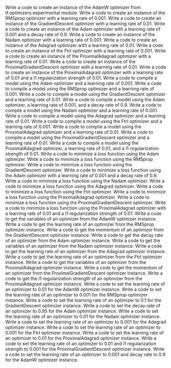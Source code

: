 Write a code to create an instance of the AdamW optimizer from tf.optimizers.experimental module.
Write a code to create an instance of the RMSprop optimizer with a learning rate of 0.001.
Write a code to create an instance of the GradientDescent optimizer with a learning rate of 0.01.
Write a code to create an instance of the Adam optimizer with a learning rate of 0.001 and a decay rate of 0.9.
Write a code to create an instance of the Nadam optimizer with a learning rate of 0.001.
Write a code to create an instance of the Adagrad optimizer with a learning rate of 0.01.
Write a code to create an instance of the Ftrl optimizer with a learning rate of 0.001.
Write a code to create an instance of the ProximalAdagrad optimizer with a learning rate of 0.01.
Write a code to create an instance of the ProximalGradientDescent optimizer with a learning rate of 0.01.
Write a code to create an instance of the ProximalAdagrad optimizer with a learning rate of 0.01 and a l1 regularization strength of 0.01.
Write a code to compile a model using the Adam optimizer and a learning rate of 0.001.
Write a code to compile a model using the RMSprop optimizer and a learning rate of 0.001.
Write a code to compile a model using the GradientDescent optimizer and a learning rate of 0.01.
Write a code to compile a model using the Adam optimizer, a learning rate of 0.001, and a decay rate of 0.9.
Write a code to compile a model using the Nadam optimizer and a learning rate of 0.001.
Write a code to compile a model using the Adagrad optimizer and a learning rate of 0.01.
Write a code to compile a model using the Ftrl optimizer and a learning rate of 0.001.
Write a code to compile a model using the ProximalAdagrad optimizer and a learning rate of 0.01.
Write a code to compile a model using the ProximalGradientDescent optimizer and a learning rate of 0.01.
Write a code to compile a model using the ProximalAdagrad optimizer, a learning rate of 0.01, and a l1 regularization strength of 0.01.
Write a code to minimize a loss function using the Adam optimizer.
Write a code to minimize a loss function using the RMSprop optimizer.
Write a code to minimize a loss function using the GradientDescent optimizer.
Write a code to minimize a loss function using the Adam optimizer with a learning rate of 0.001 and a decay rate of 0.9.
Write a code to minimize a loss function using the Nadam optimizer.
Write a code to minimize a loss function using the Adagrad optimizer.
Write a code to minimize a loss function using the Ftrl optimizer.
Write a code to minimize a loss function using the ProximalAdagrad optimizer.
Write a code to minimize a loss function using the ProximalGradientDescent optimizer.
Write a code to minimize a loss function using the ProximalAdagrad optimizer with a learning rate of 0.01 and a l1 regularization strength of 0.01.
Write a code to get the variables of an optimizer from the AdamW optimizer instance.
Write a code to get the learning rate of an optimizer from the RMSprop optimizer instance.
Write a code to get the momentum of an optimizer from the GradientDescent optimizer instance.
Write a code to get the decay rate of an optimizer from the Adam optimizer instance.
Write a code to get the variables of an optimizer from the Nadam optimizer instance.
Write a code to get the learning rate of an optimizer from the Adagrad optimizer instance.
Write a code to get the learning rate of an optimizer from the Ftrl optimizer instance.
Write a code to get the variables of an optimizer from the ProximalAdagrad optimizer instance.
Write a code to get the momentum of an optimizer from the ProximalGradientDescent optimizer instance.
Write a code to get the l1 regularization strength of an optimizer from the ProximalAdagrad optimizer instance.
Write a code to set the learning rate of an optimizer to 0.01 for the AdamW optimizer instance.
Write a code to set the learning rate of an optimizer to 0.001 for the RMSprop optimizer instance.
Write a code to set the learning rate of an optimizer to 0.1 for the GradientDescent optimizer instance.
Write a code to set the decay rate of an optimizer to 0.95 for the Adam optimizer instance.
Write a code to set the learning rate of an optimizer to 0.01 for the Nadam optimizer instance.
Write a code to set the learning rate of an optimizer to 0.001 for the Adagrad optimizer instance.
Write a code to set the learning rate of an optimizer to 0.001 for the Ftrl optimizer instance.
Write a code to set the learning rate of an optimizer to 0.01 for the ProximalAdagrad optimizer instance.
Write a code to set the learning rate of an optimizer to 0.01 and l1 regularization strength to 0.001 for the ProximalGradientDescent optimizer instance.
Write a code to set the learning rate of an optimizer to 0.001 and decay rate to 0.9 for the AdamW optimizer instance.
